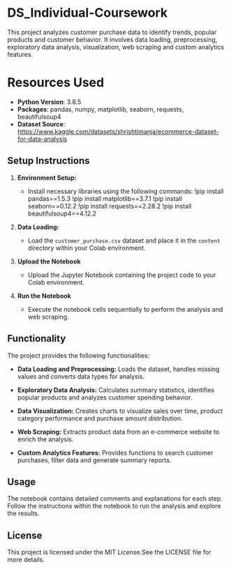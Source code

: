 # DS_Individual-Coursework
This project analyzes customer purchase data to identify trends, popular products and customer behavior. It involves data loading, preprocessing, 
exploratory data analysis, visualization, web scraping and custom analytics features.

# Resources Used
   - __Python Version__: 3.8.5
   - __Packages__: pandas, numpy, matplotlib, seaborn, requests, beautifulsoup4
   - __Dataset Source__: https://www.kaggle.com/datasets/shrishtimanja/ecommerce-dataset-for-data-analysis

## Setup Instructions

1. **Environment Setup:**
   - Install necessary libraries using the following commands:
               !pip install pandas==1.5.3 
               !pip install matplotlib==3.7.1 
               !pip install seaborn==0.12.2 
               !pip install requests==2.28.2 
               !pip install beautifulsoup4==4.12.2

2. **Data Loading:**
   - Load the `customer_purchase.csv` dataset and place it in the `content` directory within your Colab environment.

3. **Upload the Notebook**

   - Upload the Jupyter Notebook containing the project code to your Colab environment.

4. **Run the Notebook**

   - Execute the notebook cells sequentially to perform the analysis and web scraping.


## Functionality

The project provides the following functionalities:

- **Data Loading and Preprocessing:** 
    Loads the dataset, handles missing values and converts data types for analysis.

- **Exploratory Data Analysis:** 
    Calculates summary statistics, identifies popular products and analyzes customer spending behavior.

- **Data Visualization:** 
    Creates charts to visualize sales over time, product category performance and purchase amount distribution.

- **Web Scraping:** 
    Extracts product data from an e-commerce website to enrich the analysis.

- **Custom Analytics Features:** 
    Provides functions to search customer purchases, filter data and generate summary reports.


## Usage

The notebook contains detailed comments and explanations for each step. Follow the instructions within the notebook to run the analysis and explore the results.


## License

This project is licensed under the MIT License.See the LICENSE file for more details.
